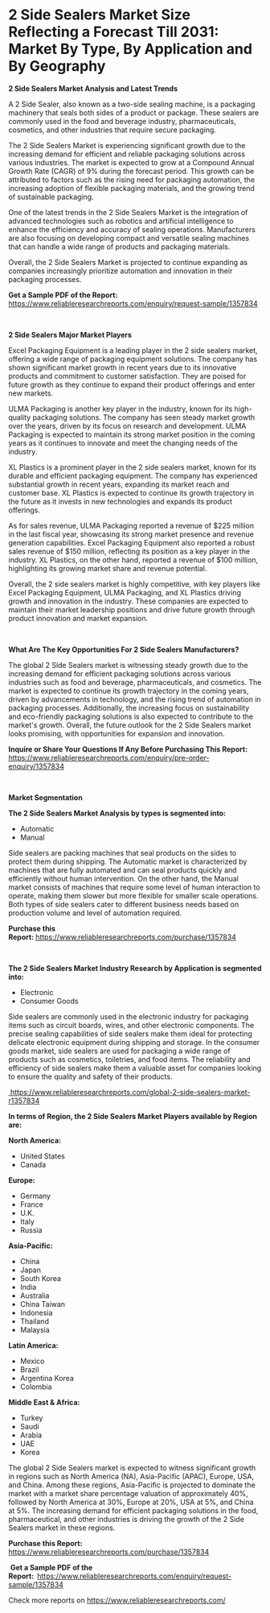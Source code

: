 <p><h1>2 Side Sealers Market Size Reflecting a Forecast Till 2031: Market By Type, By Application and By Geography</h1></p><p><strong>2 Side Sealers Market Analysis and Latest Trends</strong></p>
<p><p>A 2 Side Sealer, also known as a two-side sealing machine, is a packaging machinery that seals both sides of a product or package. These sealers are commonly used in the food and beverage industry, pharmaceuticals, cosmetics, and other industries that require secure packaging.</p><p>The 2 Side Sealers Market is experiencing significant growth due to the increasing demand for efficient and reliable packaging solutions across various industries. The market is expected to grow at a Compound Annual Growth Rate (CAGR) of 9% during the forecast period. This growth can be attributed to factors such as the rising need for packaging automation, the increasing adoption of flexible packaging materials, and the growing trend of sustainable packaging.</p><p>One of the latest trends in the 2 Side Sealers Market is the integration of advanced technologies such as robotics and artificial intelligence to enhance the efficiency and accuracy of sealing operations. Manufacturers are also focusing on developing compact and versatile sealing machines that can handle a wide range of products and packaging materials.</p><p>Overall, the 2 Side Sealers Market is projected to continue expanding as companies increasingly prioritize automation and innovation in their packaging processes.</p></p>
<p><strong>Get a Sample PDF of the Report:&nbsp;</strong> <a href="https://www.reliableresearchreports.com/enquiry/request-sample/1357834">https://www.reliableresearchreports.com/enquiry/request-sample/1357834</a></p>
<p>&nbsp;</p>
<p><strong>2 Side Sealers Major Market Players</strong></p>
<p><p>Excel Packaging Equipment is a leading player in the 2 side sealers market, offering a wide range of packaging equipment solutions. The company has shown significant market growth in recent years due to its innovative products and commitment to customer satisfaction. They are poised for future growth as they continue to expand their product offerings and enter new markets.</p><p>ULMA Packaging is another key player in the industry, known for its high-quality packaging solutions. The company has seen steady market growth over the years, driven by its focus on research and development. ULMA Packaging is expected to maintain its strong market position in the coming years as it continues to innovate and meet the changing needs of the industry.</p><p>XL Plastics is a prominent player in the 2 side sealers market, known for its durable and efficient packaging equipment. The company has experienced substantial growth in recent years, expanding its market reach and customer base. XL Plastics is expected to continue its growth trajectory in the future as it invests in new technologies and expands its product offerings.</p><p>As for sales revenue, ULMA Packaging reported a revenue of $225 million in the last fiscal year, showcasing its strong market presence and revenue generation capabilities. Excel Packaging Equipment also reported a robust sales revenue of $150 million, reflecting its position as a key player in the industry. XL Plastics, on the other hand, reported a revenue of $100 million, highlighting its growing market share and revenue potential. </p><p>Overall, the 2 side sealers market is highly competitive, with key players like Excel Packaging Equipment, ULMA Packaging, and XL Plastics driving growth and innovation in the industry. These companies are expected to maintain their market leadership positions and drive future growth through product innovation and market expansion.</p></p>
<p>&nbsp;</p>
<p><strong>What Are The Key Opportunities For 2 Side Sealers Manufacturers?</strong></p>
<p><p>The global 2 Side Sealers market is witnessing steady growth due to the increasing demand for efficient packaging solutions across various industries such as food and beverage, pharmaceuticals, and cosmetics. The market is expected to continue its growth trajectory in the coming years, driven by advancements in technology, and the rising trend of automation in packaging processes. Additionally, the increasing focus on sustainability and eco-friendly packaging solutions is also expected to contribute to the market's growth. Overall, the future outlook for the 2 Side Sealers market looks promising, with opportunities for expansion and innovation.</p></p>
<p><strong>Inquire or Share Your Questions If Any Before Purchasing This Report:</strong> <a href="https://www.reliableresearchreports.com/enquiry/pre-order-enquiry/1357834">https://www.reliableresearchreports.com/enquiry/pre-order-enquiry/1357834</a></p>
<p>&nbsp;</p>
<p><strong>Market Segmentation</strong></p>
<p><strong>The 2 Side Sealers Market Analysis by types is segmented into:</strong></p>
<p><ul><li>Automatic</li><li>Manual</li></ul></p>
<p><p>Side sealers are packing machines that seal products on the sides to protect them during shipping. The Automatic market is characterized by machines that are fully automated and can seal products quickly and efficiently without human intervention. On the other hand, the Manual market consists of machines that require some level of human interaction to operate, making them slower but more flexible for smaller scale operations. Both types of side sealers cater to different business needs based on production volume and level of automation required.</p></p>
<p><strong>Purchase this Report:&nbsp;</strong><a href="https://www.reliableresearchreports.com/purchase/1357834">https://www.reliableresearchreports.com/purchase/1357834</a></p>
<p>&nbsp;</p>
<p><strong>The 2 Side Sealers Market Industry Research by Application is segmented into:</strong></p>
<p><ul><li>Electronic</li><li>Consumer Goods</li></ul></p>
<p><p>Side sealers are commonly used in the electronic industry for packaging items such as circuit boards, wires, and other electronic components. The precise sealing capabilities of side sealers make them ideal for protecting delicate electronic equipment during shipping and storage. In the consumer goods market, side sealers are used for packaging a wide range of products such as cosmetics, toiletries, and food items. The reliability and efficiency of side sealers make them a valuable asset for companies looking to ensure the quality and safety of their products.</p></p>
<p><a href="https://www.reliableresearchreports.com/global-2-side-sealers-market-r1357834">&nbsp;https://www.reliableresearchreports.com/global-2-side-sealers-market-r1357834</a></p>
<p><strong>In terms of Region, the 2 Side Sealers Market Players available by Region are:</strong></p>
<p>
    <p> <strong> North America: </strong>
        <ul>
            <li>United States</li>
            <li>Canada</li>
        </ul>
        </p> 
    <p> <strong> Europe: </strong>
        <ul>
            <li>Germany</li>
            <li>France</li>
            <li>U.K.</li>
            <li>Italy</li>
            <li>Russia</li>
        </ul>
        </p> 
    <p> <strong> Asia-Pacific: </strong>
        <ul>
            <li>China</li>
            <li>Japan</li>
            <li>South Korea</li>
            <li>India</li>
            <li>Australia</li>
            <li>China Taiwan</li>
            <li>Indonesia</li>
            <li>Thailand</li>
            <li>Malaysia</li>
        </ul>
        </p> 
    <p> <strong> Latin America: </strong>
        <ul>
            <li>Mexico</li>
            <li>Brazil</li>
            <li>Argentina Korea</li>
            <li>Colombia</li>
        </ul>
        </p> 
    <p> <strong> Middle East & Africa: </strong>
        <ul>
            <li>Turkey</li>
            <li>Saudi</li>
            <li>Arabia</li>
            <li>UAE</li>
            <li>Korea</li>
        </ul>
    </p>
    </p>
<p><p>The global 2 Side Sealers market is expected to witness significant growth in regions such as North America (NA), Asia-Pacific (APAC), Europe, USA, and China. Among these regions, Asia-Pacific is projected to dominate the market with a market share percentage valuation of approximately 40%, followed by North America at 30%, Europe at 20%, USA at 5%, and China at 5%. The increasing demand for efficient packaging solutions in the food, pharmaceutical, and other industries is driving the growth of the 2 Side Sealers market in these regions.</p></p>
<p><strong>Purchase this Report: </strong><a href="https://www.reliableresearchreports.com/purchase/1357834">https://www.reliableresearchreports.com/purchase/1357834</a></p>
<p>&nbsp;<strong>Get a Sample PDF of the Report:&nbsp;&nbsp;</strong><a href="https://www.reliableresearchreports.com/enquiry/request-sample/1357834">https://www.reliableresearchreports.com/enquiry/request-sample/1357834</a></p>
<p><strong></strong></p>
<p>Check more reports on <a href="https://www.reliableresearchreports.com/">https://www.reliableresearchreports.com/</a></p>